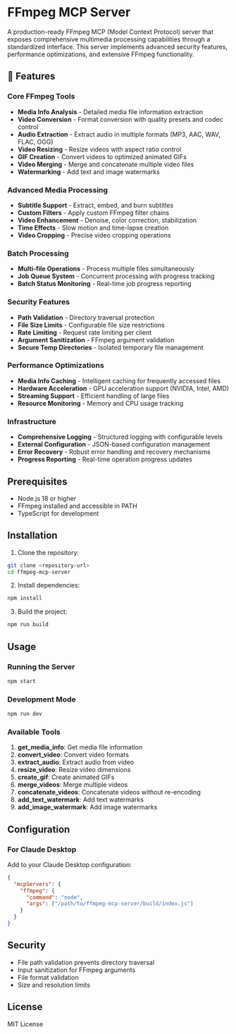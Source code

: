 # FFmpeg MCP Server

A production-ready FFmpeg MCP (Model Context Protocol) server that exposes comprehensive multimedia processing capabilities through a standardized interface. This server implements advanced security features, performance optimizations, and extensive FFmpeg functionality.

## 🎯 Features

### Core FFmpeg Tools
- **Media Info Analysis** - Detailed media file information extraction
- **Video Conversion** - Format conversion with quality presets and codec control
- **Audio Extraction** - Extract audio in multiple formats (MP3, AAC, WAV, FLAC, OGG)
- **Video Resizing** - Resize videos with aspect ratio control
- **GIF Creation** - Convert videos to optimized animated GIFs
- **Video Merging** - Merge and concatenate multiple video files
- **Watermarking** - Add text and image watermarks

### Advanced Media Processing
- **Subtitle Support** - Extract, embed, and burn subtitles
- **Custom Filters** - Apply custom FFmpeg filter chains
- **Video Enhancement** - Denoise, color correction, stabilization
- **Time Effects** - Slow motion and time-lapse creation
- **Video Cropping** - Precise video cropping operations

### Batch Processing
- **Multi-file Operations** - Process multiple files simultaneously
- **Job Queue System** - Concurrent processing with progress tracking
- **Batch Status Monitoring** - Real-time job progress reporting

### Security Features
- **Path Validation** - Directory traversal protection
- **File Size Limits** - Configurable file size restrictions
- **Rate Limiting** - Request rate limiting per client
- **Argument Sanitization** - FFmpeg argument validation
- **Secure Temp Directories** - Isolated temporary file management

### Performance Optimizations
- **Media Info Caching** - Intelligent caching for frequently accessed files
- **Hardware Acceleration** - GPU acceleration support (NVIDIA, Intel, AMD)
- **Streaming Support** - Efficient handling of large files
- **Resource Monitoring** - Memory and CPU usage tracking

### Infrastructure
- **Comprehensive Logging** - Structured logging with configurable levels
- **External Configuration** - JSON-based configuration management
- **Error Recovery** - Robust error handling and recovery mechanisms
- **Progress Reporting** - Real-time operation progress updates

## Prerequisites

- Node.js 18 or higher
- FFmpeg installed and accessible in PATH
- TypeScript for development

## Installation

1. Clone the repository:
```bash
git clone <repository-url>
cd ffmpeg-mcp-server
```

2. Install dependencies:
```bash
npm install
```

3. Build the project:
```bash
npm run build
```

## Usage

### Running the Server

```bash
npm start
```

### Development Mode

```bash
npm run dev
```

### Available Tools

1. **get_media_info**: Get media file information
2. **convert_video**: Convert video formats
3. **extract_audio**: Extract audio from video
4. **resize_video**: Resize video dimensions
5. **create_gif**: Create animated GIFs
6. **merge_videos**: Merge multiple videos
7. **concatenate_videos**: Concatenate videos without re-encoding
8. **add_text_watermark**: Add text watermarks
9. **add_image_watermark**: Add image watermarks

## Configuration

### For Claude Desktop

Add to your Claude Desktop configuration:

```json
{
  "mcpServers": {
    "ffmpeg": {
      "command": "node",
      "args": ["/path/to/ffmpeg-mcp-server/build/index.js"]
    }
  }
}
```

## Security

- File path validation prevents directory traversal
- Input sanitization for FFmpeg arguments
- File format validation
- Size and resolution limits

## License

MIT License
